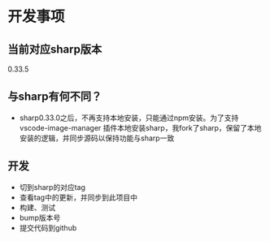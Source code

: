 # 开发事项

## 当前对应sharp版本

0.33.5

## 与sharp有何不同？

- sharp0.33.0之后，不再支持本地安装，只能通过npm安装。为了支持 vscode-image-manager 插件本地安装sharp，我fork了sharp，保留了本地安装的逻辑，并同步源码以保持功能与sharp一致

## 开发

- 切到sharp的对应tag
- 查看tag中的更新，并同步到此项目中
- 构建、测试
- bump版本号
- 提交代码到github
